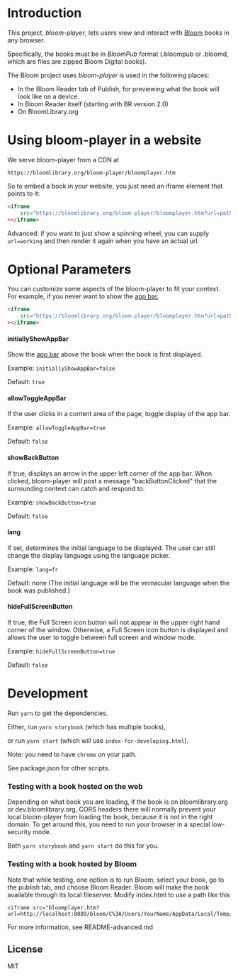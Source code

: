 # Introduction

This project, _bloom-player_, lets users view and interact with [Bloom](bloomlibrary.org) books in any browser.

Specifically, the books must be in _BloomPub_ format (.bloompub or .bloomd, which are files are zipped Bloom Digital books).

The Bloom project uses _bloom-player_ is used in the following places:

-   In the Bloom Reader tab of Publish, for previewing what the book will look like on a device.
-   In Bloom Reader itself (starting with BR version 2.0)
-   On BloomLibrary.org

# Using bloom-player in a website

We serve bloom-player from a CDN at

    https://bloomlibrary.org/bloom-player/bloomplayer.htm

So to embed a book in your website, you just need an iframe element that points to it:

```html
<iframe
    src="https://bloomlibrary.org/bloom-player/bloomplayer.htm?url=path-to-your-book"
></iframe>
```

Advanced: if you want to just show a spinning wheel, you can supply `url=working` and then render it again when you have an actual url.

# Optional Parameters

You can customize some aspects of the bloom-player to fit your context. For example, if you never want to show the [app bar](https://material.io/design/components/app-bars-top.html),

```html
<iframe
    src="https://bloomlibrary.org/bloom-player/bloomplayer.htm?url=path-to-your-book&initiallyShowAppBar=false&allowToggleAppBar=false"
></iframe>
```

#### initiallyShowAppBar

Show the [app bar](https://material.io/design/components/app-bars-top.html) above the book when the book is first displayed.

Example: `initiallyShowAppBar=false`

Default: `true`

#### allowToggleAppBar

If the user clicks in a content area of the page, toggle display of the app bar.

Example: `allowToggleAppBar=true`

Default: `false`

#### showBackButton

If true, displays an arrow in the upper left corner of the app bar. When clicked, bloom-player will post a message "backButtonClicked" that the surrounding context can catch and respond to.

Example: `showBackButton=true`

Default: `false`

#### lang

If set, determines the initial language to be displayed. The user can still change the display language using the language picker.

Example: `lang=fr`

Default: none (The initial language will be the vernacular language when the book was published.)

#### hideFullScreenButton

If true, the Full Screen icon button will not appear in the upper right hand corner of the window.  Otherwise, a Full Screen icon button is displayed and allows the user to toggle between full screen and window mode.

Example: `hideFullScreenButton=true`

Default: `false`

# Development

Run `yarn` to get the dependencies.

Either, run `yarn storybook` (which has multiple books),

or run `yarn start` (which will use `index-for-developing.html`).

Note: you need to have `chrome` on your path.

See package.json for other scripts.

### Testing with a book hosted on the web

Depending on what book you are loading, if the book is on bloomlibrary.org or dev.bloomlibrary.org, CORS headers there will normally prevent your local bloom-player from loading the book, because it is not in the right domain. To get around this, you need to run your browser in a special low-security mode.

Both `yarn storybook` and `yarn start` do this for you.

### Testing with a book hosted by Bloom

Note that while testing, one option is to run Bloom, select your book, go to the publish tab, and choose Bloom Reader. Bloom will make the book available through its local fileserver. Modify index.html to use a path like this

    <iframe src="bloomplayer.htm?url=http://localhost:8089/bloom/C%3A/Users/YourName/AppData/Local/Temp/PlaceForStagingBook/myBookTitle"/>

For more information, see README-advanced.md

## License

MIT
